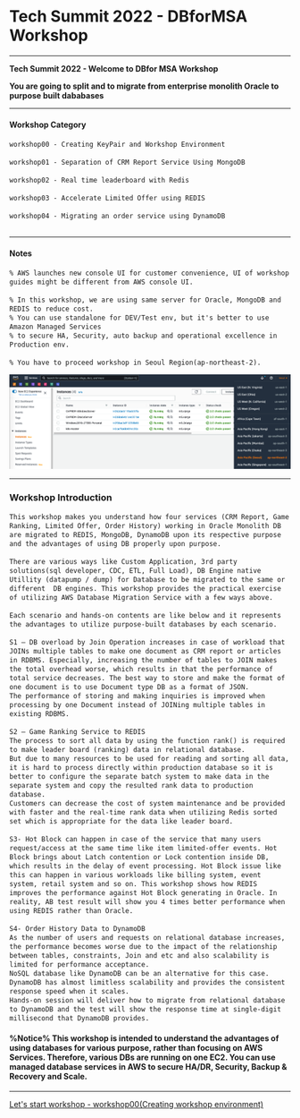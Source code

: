 # Tech Summit 2022 - DBforMSA Workshop

---

**Tech Summit 2022 - Welcome to DBfor MSA Workshop**

**You are going to split and to migrate from enterprise monolith Oracle to purpose built dababases**

---

#### Workshop Category

```
workshop00 - Creating KeyPair and Workshop Environment

workshop01 - Separation of CRM Report Service Using MongoDB

workshop02 - Real time leaderboard with Redis

workshop03 - Accelerate Limited Offer using REDIS

workshop04 - Migrating an order service using DynamoDB


```

---

#### Notes

```
% AWS launches new console UI for customer convenience, UI of workshop guides might be different from AWS console UI.

% In this workshop, we are using same server for Oracle, MongoDB and REDIS to reduce cost.
% You can use standalone for DEV/Test env, but it's better to use Amazon Managed Services
% to secure HA, Security, auto backup and operational excellence in Production env.

% You have to proceed workshop in Seoul Region(ap-northeast-2).

```

![image-20220501144253304](images/image-20220501144253304.png)



---

### Workshop Introduction

```
This workshop makes you understand how four services (CRM Report, Game Ranking, Limited Offer, Order History) working in Oracle Monolith DB are migrated to REDIS, MongoDB, DynamoDB upon its respective purpose and the advantages of using DB properly upon purpose.

There are various ways like Custom Application, 3rd party solutions(sql developer, CDC, ETL, Full Load), DB Engine native Utillity (datapump / dump) for Database to be migrated to the same or different  DB engines. This workshop provides the practical exercise of utilizing AWS Database Migration Service with a few ways above. 

Each scenario and hands-on contents are like below and it represents the advantages to utilize purpose-built databases by each scenario.

S1 – DB overload by Join Operation increases in case of workload that JOINs multiple tables to make one document as CRM report or articles in RDBMS. Especially, increasing the number of tables to JOIN makes the total overhead worse, which results in that the performance of total service decreases. The best way to store and make the format of one document is to use Document type DB as a format of JSON. 
The performance of storing and making inquiries is improved when processing by one Document instead of JOINing multiple tables in existing RDBMS.

S2 – Game Ranking Service to REDIS
The process to sort all data by using the function rank() is required to make leader board (ranking) data in relational database. 
But due to many resources to be used for reading and sorting all data, it is hard to process directly within production database so it is better to configure the separate batch system to make data in the separate system and copy the resulted rank data to production database.
Customers can decrease the cost of system maintenance and be provided with faster and the real-time rank data when utilizing Redis sorted set which is appropriate for the data like leader board. 

S3- Hot Block can happen in case of the service that many users request/access at the same time like item limited-offer events. Hot Block brings about Latch contention or Lock contention inside DB, which results in the delay of event processing. Hot Block issue like this can happen in various workloads like billing system, event system, retail system and so on. This workshop shows how REDIS improves the performance against Hot Block generating in Oracle. In reality, AB test result will show you 4 times better performance when using REDIS rather than Oracle.  

S4- Order History Data to DynamoDB
As the number of users and requests on relational database increases, the performance becomes worse due to the impact of the relationship between tables, constraints, Join and etc and also scalability is limited for performance acceptance. 
NoSQL database like DynamoDB can be an alternative for this case. 
DynamoDB has almost limitless scalability and provides the consistent response speed when it scales.
Hands-on session will deliver how to migrate from relational database to DynamoDB and the test will show the response time at single-digit millisecond that DynamoDB provides. 

```

 #### %Notice% This workshop is intended to understand the advantages of using databases for various purpose, rather than focusing on AWS Services. Therefore, various DBs are running on one EC2. You can use managed database services in AWS to secure HA/DR, Security, Backup & Recovery and Scale.

---



[Let's start workshop - workshop00(Creating workshop environment) ](./workshop00/workshop00.md) 

